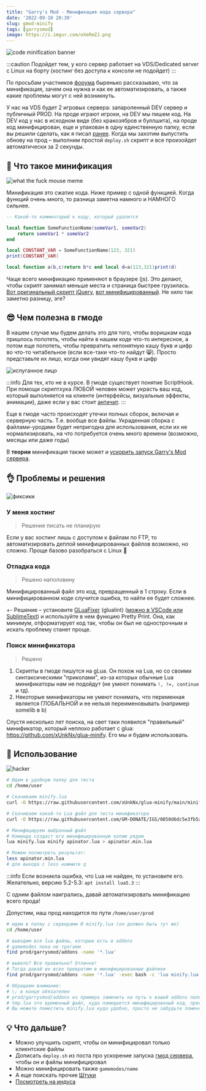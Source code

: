 ```yaml
---
title: "Garry's Mod - Минификация кода сервера"
date: '2022-09-10 20:30'
slug: gmod-minify
tags: [garrysmod]
image: https://i.imgur.com/oXeRmZJ.png
---
```


![code minification banner](https://i.imgur.com/oXeRmZJ.png)

:::caution
Подойдет тем, у кого сервер работает на VDS/Dedicated server с Linux на борту (хостинг без доступа к консоли не подойдет)
:::

По просьбам участников [форума](https://forum.gm-donate.net/t/1395) быренько рассказываю, что за минификация, зачем она нужна и как ее автоматизировать, а также какие проблемы могут с ней возникнуть.

<!--truncate-->

У нас на VDS будет 2 игровых сервера: запароленный DEV сервер и публичный PROD. На проде играют игроки, на DEV мы пишем код. На DEV код у нас в исходном виде (без кракозябров и буллшита), на проде код минифицирован, еще и упакован в одну единственную папку, если вы решили сделать, как я писал [ранее](2022-07-25-gmod-startup.md). Когда мы захотим выпустить обнову на прод – выполним простой `deploy.sh` скрипт и все произойдет автоматически за 2 секунды.

## 🤔 Что такое минификация

![what the fuck mouse meme](https://i.imgur.com/WRavu90.png)

Минификация это сжатие кода. Ниже пример с одной функцией. Когда функций очень много, то разница заметна намного и НАМНОГО сильнее.

```lua NO minification
-- Какой-то комментарий к коду, который удалится

local function SomeFunctionName(someVar1, someVar2)
	return someVar1 * someVar2
end

local CONSTANT_VAR = SomeFunctionName(123, 321)
print(CONSTANT_VAR)
```

```lua minified
local function a(b,c)return b*c end local d=a(123,321)print(d)
```

Чаще всего минификацию применяют в браузере (js). Это делают, чтобы скрипт занимал меньше места и страница быстрее грузилась. [Вот оригинальный скрипт jQuery](https://code.jquery.com/jquery-3.6.1.js), [вот минифицированный](https://code.jquery.com/jquery-3.6.1.min.js). Не хило так заметно разницу, эге?

## 😎 Чем полезна в гмоде

В нашем случае мы будем делать это для того, чтобы воришкам кода пришлось попотеть, чтобы найти в нашем коде что-то интересное, а потом еще попотеть, чтобы превратить непонятную кашу букв и цифр во что-то читабельное (если все-таки что-то найдут 😸). Просто представьте их лицо, когда они увидят кашу букв и цифр

![испуганное лицо](https://i.imgur.com/9xYtUmH.png)

:::info
Для тех, кто не в курсе. В гмоде существует понятие ScriptHook. При помощи скриптхука ЛЮБОЙ человек может украсть ваш код, который выполняется на клиенте (интерфейсы, визуальные эффекты, анимации), даже если у вас стоит [античит](https://forum.gm-donate.net/t/zarplata-nabornym/1560/3).
:::

Еще в гмоде часто происходят утечки полных сборок, включая и серверную часть. Т.е. вообще все файлы. Украденная сборка с файлами-уродами будет непригодна для использования, если их не нормализировать, на что потребуется очень много времени (возможно, месяцы или даже годы)

В **теории** минификация также может и [ускорить запуск Garry's Mod сервера](2022-07-25-gmod-startup.md).

## 👌 Проблемы и решения

![фиксики](https://i.imgur.com/kuLFFQ8.png)

### У меня хостинг

> Решение писать не планирую

Если у вас хостинг лишь с доступом к файлам по FTP, то автоматизировать деплой минифицированных файлов возможно, но сложно. Проще базово разобраться с Linux 🐧

### Отладка кода

> Решено наполовину

Минифицированный файл это код, превращенный в 1 строку. Если в минифицированном коде случится ошибка, то найти ее будет сложнее.

+- Решение – установите [GLuaFixer](https://github.com/FPtje/GLuaFixer) (glualint) ([можно в VSCode или SublimeText](/gmod-development)) и используйте в нем функцию Pretty Print. Она, как минимум, отформатирует код так, чтобы он был не однострочным и искать проблему станет проще.

### Поиск минификатора

> Решено

1. Скрипты в гмоде пишутся на gLua. Он похож на Lua, но со своими синтаксическими "приколами", из-за которых обычные Lua минификаторы нам не подойдут (не умеют понимать `!, !=, continue` и тд).
2. Некоторые минификаторы не умеют понимать, что переменная является ГЛОБАЛЬНОЙ и ее нельзя переименовывать (например somelib в b)

Спустя несколько лет поиска, на свет таки появился "правильный" минификатор, который неплохо работает с glua: https://github.com/xUnkNx/glua-minify. Его мы и будем использовать.

## 🚀 Использование

![hacker](https://i.imgur.com/AJSGwOG.png)

```bash
# Идем в удобную папку для теста
cd /home/user

# Скачиваем minify.lua
curl -O https://raw.githubusercontent.com/xUnkNx/glua-minify/main/minify.lua

# Скачиваем какой-то Lua файл для теста минификатора
curl -O https://raw.githubusercontent.com/GM-DONATE/IGS/0850d6dc5e3fb5a007c6fb0e655706898dde116b/addons/igs-core/lua/igs/apinator.lua

# Минифицируем выбранный файл
# Команда создаст его минифицированную копию рядом
lua minify.lua minify apinator.lua > apinator.min.lua

# Можем посмотреть результат:
less apinator.min.lua
# для выхода с less нажмите q
```

:::info
Если возникла ошибка, что Lua не найден, то установите его. Желательно, версию 5.2-5.3: `apt install lua5.3`
:::

С одним файлом наигрались, давай автоматизировать минификацию всего прода!

Допустим, наш прод находится по пути `/home/user/prod`

```bash
# идем в папку с серверами И minify.lua (он должен быть тут же)
cd /home/user

# выводим все lua файлы, которые есть в addons
# gamemodes пока не трогаем
find prod/garrysmod/addons -name '*.lua'

# вывело? Все правильно? Отлично!
# Тогда давай их всех превратим в минифицированные файлики
find prod/garrysmod/addons -name '*.lua' -exec bash -c 'lua minify.lua minify "$1" > tmp.lua || cp -v "$1" tmp.lua ; cp -v tmp.lua "$1"' sh {} \;

# Обращаем внимание:
# \; в конце обязателен
# prod/garrysmod/addons из примера заменить на путь к вашей addons папке от текущей папки
# tmp.lua это временный файл, куда помещается минифицировнный код, прежде чем заменить оригинальный файл. Это связано с тем, что системный IO почему-то не может считать и сразу перезаписать файл, который читает
# Вы можете поместить minify.lua куда удобно, просто не забудьте поменять путь к этому файлу в команде
```

## 💡 Что дальше?

- Можно улучшить скрипт, чтобы он минифицировал только клиентские файлы
- Дописать `deploy.sh` из поста про ускорение запуска [гмод сервера](2022-07-25-gmod-startup.md), чтобы он и файлы минифицировал
- Можно минифицировать также `gamemodes/name`
- А еще поискать прочие [Штуки](/docs/garrysmod)
- [Посмотреть на индуса](https://ru.freepik.com/free-photo/beautiful-male-portrait-isolated-young-emotional-hindu-man-in-blue-shirt-astonished-shocked-crazy-happy_11649046.htm)
